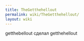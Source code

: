 ```yaml
---
title: TheGetthehellout
permalink: wiki/TheGetthehellout/
layout: wiki
---
```


getthebellout сделал getthehellout
